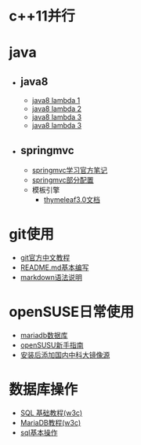 # c++11并行

# java

   * ## java8
   
     * [java8 lambda 1](http://cr.openjdk.java.net/~briangoetz/lambda/lambda-state-final.html) 
     * [java8 lambda 2](http://cr.openjdk.java.net/~briangoetz/lambda/lambda-libraries-final.html)
     * [java8 lambda 3](http://cr.openjdk.java.net/~briangoetz/lambda/lambda-translation.html)
     * [java8 lambda 3](http://zh.lucida.me/blog/java-8-lambdas-insideout-language-features)
   * ## springmvc
     * [springmvc学习官方笔记](/springMVC/one.md)
     * [springmvc部分配置](/springMVC/MD.md)
     * 模板引擎
       * [thymeleaf3.0文档](https://www.thymeleaf.org/doc/tutorials/3.0/usingthymeleaf.html)
# git使用

   * [git官方中文教程](https://git-scm.com/book/zh/v2)
   * [README.md基本编写](https://www.cnblogs.com/shiy/p/6526868.html)
   * [markdown语法说明](https://www.appinn.com/markdown)
   
# openSUSE日常使用
   * [mariadb数据库](/openSUSE15.0/mariadb.md)
   * [openSUSU新手指南](https://opensuse-guide.ustclug.org/)
   * [安装后添加国内中科大镜像源](/openSUSE15.0/安装.md)
# 数据库操作
   * [SQL 基础教程(w3c)](http://www.w3school.com.cn/sql)
   * [MariaDB教程(w3c)](https://www.w3cschool.cn/mariadb)
   * [sql基本操作](/sql/sql基本操作)
